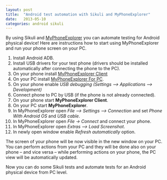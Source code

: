 ```yaml
---
layout: post
title:  "Android test automation with Sikuli and MyPhoneExplorer"
date:   2013-05-10
categories: android sikuli 
---
```


By using Sikuli and <a href="http://www.fjsoft.at/en/home.php" target="_blank">MyPhoneExplorer</a> you can automate testing for Android physical device! Here are instructions how to start using MyPhoneExplorer and run your phone screen on your PC.

1. Install Android ADB.
2. Install USB drivers for your test phone (drivers should be installed automatically after connecting the phone to the PC).
3. On your phone install <a href="https://play.google.com/store/apps/details?id=com.fjsoft.myphoneexplorer.client" target="_blank">MyPhoneExplorer Client</a>
4. On your PC install <a href="http://www.fjsoft.at/en/downloads.php" target="_blank">MyPhoneExplorer For PC</a>.
5. On your phone enable *USB debugging (Settings –> Applications –> Development)*
6. Connect phone to PC by USB (if the phone is not already connected).
7. On your phone start **MyPhoneExplorer Client**.
8. On your PC start **MyPhoneExplorer**.
9. In MyPhoneExplorer open *File –> Settings –> Connection* and set *Phone With Android OS* and *USB cable*.
10. In MyPhoneExplorer open *File -> Connect* and connect your phone.
11. In MyPhoneExplorer open *Extras –> Load Screenshot*.
12. In newly open window enable *Refresh automatically* option.

The screen of your phone will be now visible in the new window on your PC. You can perform actions from your PC and they will be done also on your phone – and vice versa – while performing actions on your phone, the PC view will be automatically updated.

Now you can do some Sikuli tests and automate tests for an Android physical device from PC level.
